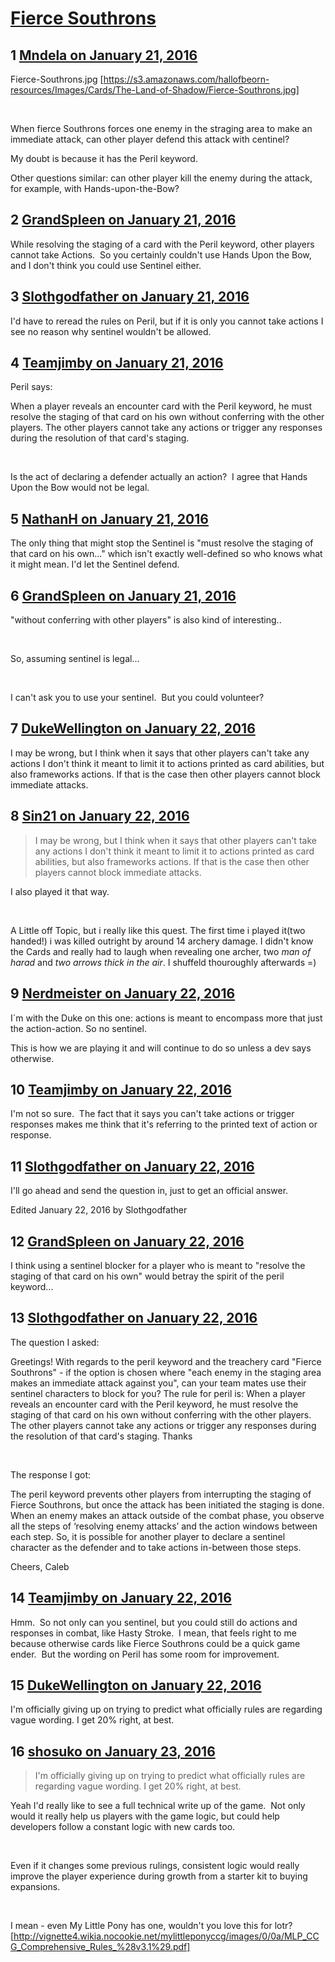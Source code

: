 # [Fierce Southrons](https://community.fantasyflightgames.com/topic/199849-fierce-southrons/)

## 1 [Mndela on January 21, 2016](https://community.fantasyflightgames.com/topic/199849-fierce-southrons/?do=findComment&comment=2004450)

Fierce-Southrons.jpg [https://s3.amazonaws.com/hallofbeorn-resources/Images/Cards/The-Land-of-Shadow/Fierce-Southrons.jpg]

 

When fierce Southrons forces one enemy in the straging area to make an immediate attack, can other player defend this attack with centinel?

My doubt is because it has the Peril keyword.

Other questions similar: can other player kill the enemy during the attack, for example, with Hands-upon-the-Bow?

## 2 [GrandSpleen on January 21, 2016](https://community.fantasyflightgames.com/topic/199849-fierce-southrons/?do=findComment&comment=2004684)

While resolving the staging of a card with the Peril keyword, other players cannot take Actions.  So you certainly couldn't use Hands Upon the Bow, and I don't think you could use Sentinel either.

## 3 [Slothgodfather on January 21, 2016](https://community.fantasyflightgames.com/topic/199849-fierce-southrons/?do=findComment&comment=2004946)

I'd have to reread the rules on Peril, but if it is only you cannot take actions I see no reason why sentinel wouldn't be allowed.

## 4 [Teamjimby on January 21, 2016](https://community.fantasyflightgames.com/topic/199849-fierce-southrons/?do=findComment&comment=2005049)

Peril says:

When a player reveals an encounter card with the Peril keyword, he must resolve the staging of that card on his own without conferring with the other players. The other players cannot take any actions or trigger any responses during the resolution of that card's staging.

 

Is the act of declaring a defender actually an action?  I agree that Hands Upon the Bow would not be legal.

## 5 [NathanH on January 21, 2016](https://community.fantasyflightgames.com/topic/199849-fierce-southrons/?do=findComment&comment=2005290)

The only thing that might stop the Sentinel is "must resolve the staging of that card on his own..." which isn't exactly well-defined so who knows what it might mean. I'd let the Sentinel defend.

## 6 [GrandSpleen on January 21, 2016](https://community.fantasyflightgames.com/topic/199849-fierce-southrons/?do=findComment&comment=2005409)

"without conferring with other players" is also kind of interesting..

 

So, assuming sentinel is legal...

 

I can't ask you to use your sentinel.  But you could volunteer?

## 7 [DukeWellington on January 22, 2016](https://community.fantasyflightgames.com/topic/199849-fierce-southrons/?do=findComment&comment=2005967)

I may be wrong, but I think when it says that other players can't take any actions I don't think it meant to limit it to actions printed as card abilities, but also frameworks actions. If that is the case then other players cannot block immediate attacks.

## 8 [Sin21 on January 22, 2016](https://community.fantasyflightgames.com/topic/199849-fierce-southrons/?do=findComment&comment=2006527)

> I may be wrong, but I think when it says that other players can't take any actions I don't think it meant to limit it to actions printed as card abilities, but also frameworks actions. If that is the case then other players cannot block immediate attacks.

I also played it that way.

 

A Little off Topic, but i really like this quest. The first time i played it(two handed!) i was killed outright by around 14 archery damage. I didn't know the Cards and really had to laugh when revealing one archer, two *man of harad* and *two arrows thick in the air*. I shuffeld thouroughly afterwards =)

## 9 [Nerdmeister on January 22, 2016](https://community.fantasyflightgames.com/topic/199849-fierce-southrons/?do=findComment&comment=2006591)

I´m with the Duke on this one: actions is meant to encompass more that just the action-action. So no sentinel.

This is how we are playing it and will continue to do so unless a dev says otherwise.

## 10 [Teamjimby on January 22, 2016](https://community.fantasyflightgames.com/topic/199849-fierce-southrons/?do=findComment&comment=2006761)

I'm not so sure.  The fact that it says you can't take actions or trigger responses makes me think that it's referring to the printed text of action or response.

## 11 [Slothgodfather on January 22, 2016](https://community.fantasyflightgames.com/topic/199849-fierce-southrons/?do=findComment&comment=2006862)

I'll go ahead and send the question in, just to get an official answer.  

Edited January 22, 2016 by Slothgodfather

## 12 [GrandSpleen on January 22, 2016](https://community.fantasyflightgames.com/topic/199849-fierce-southrons/?do=findComment&comment=2006905)

I think using a sentinel blocker for a player who is meant to "resolve the staging of that card on his own" would betray the spirit of the peril keyword...

## 13 [Slothgodfather on January 22, 2016](https://community.fantasyflightgames.com/topic/199849-fierce-southrons/?do=findComment&comment=2007412)

The question I asked: 

Greetings! With regards to the peril keyword and the treachery card "Fierce Southrons" - if the option is chosen where "each enemy in the staging area makes an immediate attack against you", can your team mates use their sentinel characters to block for you? The rule for peril is: When a player reveals an encounter card with the Peril keyword, he must resolve the staging of that card on his own without conferring with the other players. The other players cannot take any actions or trigger any responses during the resolution of that card's staging. Thanks

 

The response I got:

The peril keyword prevents other players from interrupting the staging of Fierce Southrons, but once the attack has been initiated the staging is done. When an enemy makes an attack outside of the combat phase, you observe all the steps of ‘resolving enemy attacks’ and the action windows between each step. So, it is possible for another player to declare a sentinel character as the defender and to take actions in-between those steps.

Cheers,
Caleb

## 14 [Teamjimby on January 22, 2016](https://community.fantasyflightgames.com/topic/199849-fierce-southrons/?do=findComment&comment=2007465)

Hmm.  So not only can you sentinel, but you could still do actions and responses in combat, like Hasty Stroke.  I mean, that feels right to me because otherwise cards like Fierce Southrons could be a quick game ender.  But the wording on Peril has some room for improvement.

## 15 [DukeWellington on January 22, 2016](https://community.fantasyflightgames.com/topic/199849-fierce-southrons/?do=findComment&comment=2007604)

I'm officially giving up on trying to predict what officially rules are regarding vague wording. I get 20% right, at best.

## 16 [shosuko on January 23, 2016](https://community.fantasyflightgames.com/topic/199849-fierce-southrons/?do=findComment&comment=2008099)

> I'm officially giving up on trying to predict what officially rules are regarding vague wording. I get 20% right, at best.

Yeah I'd really like to see a full technical write up of the game.  Not only would it really help us players with the game logic, but could help developers follow a constant logic with new cards too.

 

Even if it changes some previous rulings, consistent logic would really improve the player experience during growth from a starter kit to buying expansions.

 

I mean - even My Little Pony has one, wouldn't you love this for lotr? [http://vignette4.wikia.nocookie.net/mylittleponyccg/images/0/0a/MLP_CCG_Comprehensive_Rules_%28v3.1%29.pdf]

